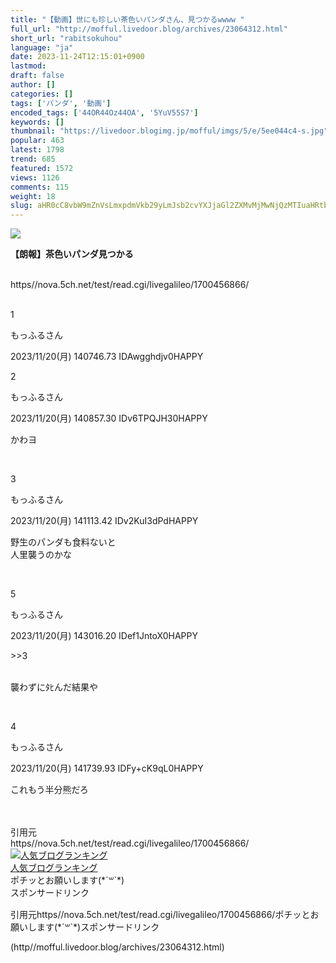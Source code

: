 ```yaml
---
title: "【動画】世にも珍しい茶色いパンダさん、見つかるwwww "
full_url: "http://mofful.livedoor.blog/archives/23064312.html"
short_url: "rabitsokuhou"
language: "ja"
date: 2023-11-24T12:15:01+0900
lastmod: 
draft: false
author: []
categories: []
tags: ['パンダ', '動画']
encoded_tags: ['44OR44Oz44OA', '5YuV55S7']
keywords: []
thumbnail: "https://livedoor.blogimg.jp/mofful/imgs/5/e/5ee044c4-s.jpg"
popular: 463
latest: 1798
trend: 685
featured: 1572
views: 1126
comments: 115
weight: 18
slug: aHR0cC8vbW9mZnVsLmxpdmVkb29yLmJsb2cvYXJjaGl2ZXMvMjMwNjQzMTIuaHRtbA==
---
```


![](https://livedoor.blogimg.jp/mofful/imgs/5/e/5ee044c4-s.jpg)

<div><p><b><p>【朗報】茶色いパンダ見つかる</p></b><br> https//nova.5ch.net/test/read.cgi/livegalileo/1700456866/</p><p class='t_h'><br>1 <p>もっふるさん</p> <p> 2023/11/20(月) 140746.73 IDAwgghdjv0HAPPY<br></p></p><p class='t_h'>2 <p>もっふるさん</p> <p> 2023/11/20(月) 140857.30 IDv6TPQJH30HAPPY</p></p> <p class='t_b'> かわヨ </p><br> <p class='t_h'>3 <p>もっふるさん</p> <p> 2023/11/20(月) 141113.42 IDv2KuI3dPdHAPPY</p></p> <p class='t_b'> 野生のパンダも食料ないと<br>人里襲うのかな </p><br> <p class='t_h t_i'>5 <p>もっふるさん</p> <p> 2023/11/20(月) 143016.20 IDef1JntoX0HAPPY</p></p> <p class='t_b t_i'> <p class='anchor'>>>3</p> <br> 襲わずにﾀﾋんだ結果や </p><br> <p class='t_h'>4 <p>もっふるさん</p> <p> 2023/11/20(月) 141739.93 IDFy+cK9qL0HAPPY</p></p> <p class='t_b'> これもう半分熊だろ </p><br> <br>引用元<br>https//nova.5ch.net/test/read.cgi/livegalileo/1700456866/<br><a href='//blog.with2.net/link/?2036932'><img title='人気ブログランキング' src='https//blog.with2.net/img/banner/banner_21.gif'></a><br><a href='//blog.with2.net/link/?2036932'>人気ブログランキング</a><br>ポチッとお願いします(*´꒳`*)<br>スポンサードリンク<br><img alt='' src='https//www11.a8.net/0.gif?a8mat=3BDUGQ+4RHMA+2HOM+BS629' height='1' width='1' border='0'> <p>引用元https//nova.5ch.net/test/read.cgi/livegalileo/1700456866/ポチッとお願いします(*´꒳`*)スポンサードリンク</p></div>

(http//mofful.livedoor.blog/archives/23064312.html)
